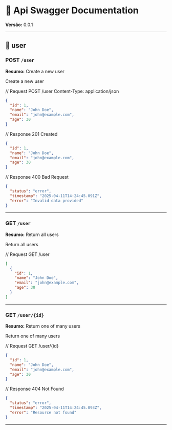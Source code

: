# 📘 Api Swagger Documentation
**Versão:** 0.0.1

---


## 📂 user

### POST `/user`
**Resumo:** Create a new user

Create a new user

// Request
POST /user
Content-Type: application/json

```json
{
  "id": 1,
  "name": "John Doe",
  "email": "john@example.com",
  "age": 30
}
```

// Response 201 Created
```json
{
  "id": 1,
  "name": "John Doe",
  "email": "john@example.com",
  "age": 30
}
```

// Response 400 Bad Request
```json
{
  "status": "error",
  "timestamp": "2025-04-11T14:24:45.091Z",
  "error": "Invalid data provided"
}
```

---

### GET `/user`
**Resumo:** Return all users

Return all users

// Request
GET /user

```json
[
  {
    "id": 1,
    "name": "John Doe",
    "email": "john@example.com",
    "age": 30
  }
]
```

---

### GET `/user/{id}`
**Resumo:** Return one of many users

Return one of many users

// Request
GET /user/{id}

```json
{
  "id": 1,
  "name": "John Doe",
  "email": "john@example.com",
  "age": 30
}
```
// Response 404 Not Found
```json
{
  "status": "error",
  "timestamp": "2025-04-11T14:24:45.093Z",
  "error": "Resource not found"
}
```

---
